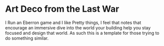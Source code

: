 # Art Deco from the Last War
I Run an Eberron game and I like Pretty things, I feel that notes that encourage an immersive dive into the world your building help you stay focused and design that world. As such this is a template for those trying to do something similar.
